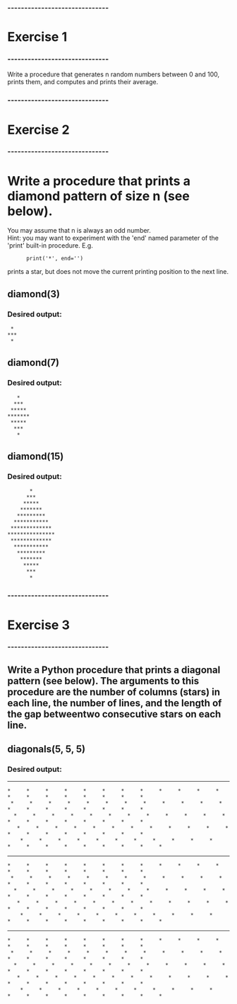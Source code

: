 ### ------------------------------
# Exercise 1
### ------------------------------

Write a procedure that generates n random numbers between 0 and 100, 
prints them, and computes and prints their average.

### ------------------------------
# Exercise 2
### ------------------------------

# Write a procedure that prints a diamond pattern of size n (see below).   
You may assume that n is always an odd number.  
Hint: you may want to experiment with the 'end' named parameter of the  
'print' built-in procedure. E.g.  

          print('*', end='')

prints a star, but does not move the current printing position to the next line.   

## diamond(3)

### Desired output:  
     *
    ***
     *
     
     
## diamond(7)

### Desired output:
       *
      ***
     *****
    *******
     *****
      ***
       *
     
## diamond(15)
### Desired output:
           *
          ***
         *****
        *******
       *********
      ***********
     *************
    ***************
     *************
      ***********
       *********
        *******
         *****
          ***
           *
          


### ------------------------------
# Exercise 3
### ------------------------------

## Write a Python procedure that prints a diagonal pattern (see below). The arguments to this procedure are the number of columns (stars) in each line, the number of lines, and the length of the gap betweentwo consecutive stars on each line.




## diagonals(5, 5, 5)

### Desired output:

   *     *     *     *     *     *     *     *     *     *     *     *     *     *     *     *     *     *     *     *
    *     *     *     *     *     *     *     *     *     *     *     *     *     *     *     *     *     *     *     *
     *     *     *     *     *     *     *     *     *     *     *     *     *     *     *     *     *     *     *     *
      *     *     *     *     *     *     *     *     *     *     *     *     *     *     *     *     *     *     *     *
       *     *     *     *     *     *     *     *     *     *     *     *     *     *     *     *     *     *     *     *
        *     *     *     *     *     *     *     *     *     *     *     *     *     *     *     *     *     *     *     *
   *     *     *     *     *     *     *     *     *     *     *     *     *     *     *     *     *     *     *     *
    *     *     *     *     *     *     *     *     *     *     *     *     *     *     *     *     *     *     *     *
     *     *     *     *     *     *     *     *     *     *     *     *     *     *     *     *     *     *     *     *
      *     *     *     *     *     *     *     *     *     *     *     *     *     *     *     *     *     *     *     *
       *     *     *     *     *     *     *     *     *     *     *     *     *     *     *     *     *     *     *     *
        *     *     *     *     *     *     *     *     *     *     *     *     *     *     *     *     *     *     *     *
   *     *     *     *     *     *     *     *     *     *     *     *     *     *     *     *     *     *     *     *
    *     *     *     *     *     *     *     *     *     *     *     *     *     *     *     *     *     *     *     *
     *     *     *     *     *     *     *     *     *     *     *     *     *     *     *     *     *     *     *     *
      *     *     *     *     *     *     *     *     *     *     *     *     *     *     *     *     *     *     *     *
       *     *     *     *     *     *     *     *     *     *     *     *     *     *     *     *     *     *     *     *
        *     *     *     *     *     *     *     *     *     *     *     *     *     *     *     *     *     *     *     *
